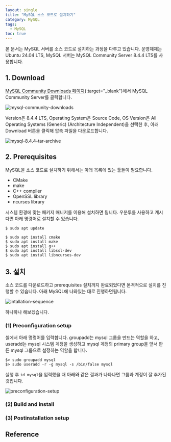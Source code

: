 ```yaml
---
layout: single
title: "MySQL 소스 코드로 설치하기"
category: MySQL
tags:
  - MySQL
toc: true
---
```


본 문서는 MySQL 서버를 소스 코드로 설치하는 과정을 다루고 있습니다. 운영체제는 Ubuntu 24.04 LTS, MySQL 서버는 MySQL Community Server 8.4.4 LTS를 사용합니다.

## 1. Download

[MySQL Community Downloads 페이지](https://dev.mysql.com/downloads/){:target="_blank"}에서 MySQL Community Server를 클릭합니다.

![mysql-community-downloads]({{site.url}}/images/2025-03-07-mysql-source-installation/mysql-community-downloads.png)

Version은 8.4.4 LTS, Operating System은 Source Code, OS Version은 All Operating Systems (Generic) (Architecture Independent)을 선택한 후, 아래 Download 버튼을 클릭해 압축 파일을 다운로드합니다.

![mysql-8.4.4-tar-archive]({{site.url}}/images/2025-03-07-mysql-source-installation/mysql-8.4.4-tar-archive.png)

## 2. Prerequisites

MySQL을 소스 코드로 설치하기 위해서는 아래 목록에 있는 툴들이 필요합니다.

- CMake
- make
- C++ compiler
- OpenSSL library
- ncurses library

시스템 환경에 맞는 패키지 매니저를 이용해 설치하면 됩니다. 우분투를 사용하고 계시다면 아래 명령어로 설치할 수 있습니다.

```
$ sudo apt update

$ sudo apt install cmake
$ sudo apt install make
$ sudo apt install g++
$ sudo apt install libssl-dev
$ sudo apt install libncurses-dev
```

## 3. 설치

소스 코드를 다운로드하고 prerequisites 설치까지 완료되었다면 본격적으로 설치를 진행할 수 있습니다. 아래 MySQL에 나와있는 대로 진행하면됩니다.

![intallation-sequence]({{site.url}}/images/2025-03-07-mysql-source-installation/intallation-sequence.png)

하나하나 해보겠습니다.

### (1) Preconfiguration setup

셸에서 아래 명령어를 입력합니다. groupadd는 mysql 그룹을 만드는 역할을 하고, useradd는 mysql 시스템 계정을 생성하고 mysql 계정의 primary group을 앞서 만든 mysql 그룹으로 설정하는 역할을 합니다.

```
$> sudo groupadd mysql
$> sudo useradd -r -g mysql -s /bin/false mysql
```

실행 후 ```id mysql```을 입력했을 때 아래와 같은 결과가 나타나면 그룹과 계정이 잘 추가된 것입니다.

![preconfiguration-setup]({{site.url}}/images/2025-03-07-mysql-source-installation/preconfiguration-setup.png)

### (2) Build and install

### (3) Postinstallation setup




## Reference





